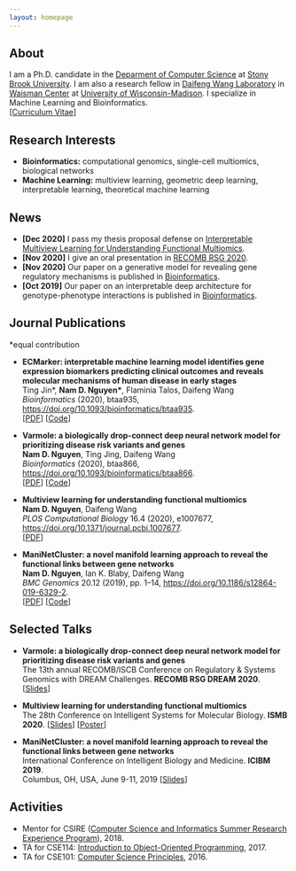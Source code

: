 ```yaml
---
layout: homepage
---
```

## About

I am a Ph.D. candidate in the [Deparment of Computer Science](https://cs.stonybrook.edu/) at [Stony Brook University](https://stonybrook.edu/). I am also a research fellow in [Daifeng Wang Laboratory](https://daifengwanglab.org) in [Waisman Center](https://www.waisman.wisc.edu) at [University of Wisconsin-Madison](http://www.wisc.edu). I specialize in Machine Learning and Bioinformatics.
<br>
[[Curriculum Vitae](./assets/Nam_Nguyen_CV.pdf)]

## Research Interests

- **Bioinformatics:** computational genomics, single-cell multiomics, biological networks
- **Machine Learning:** multiview learning, geometric deep learning, interpretable learning, theoretical machine learning

## News

- **[Dec 2020]** I pass my thesis proposal defense on [Interpretable Multiview Learning for Understanding Functional Multiomics](./assets/proposal.pdf).
- **[Nov 2020]** I give an oral presentation in [RECOMB RSG 2020](https://www.iscb.org/recomb-regsysgen2020).
- **[Nov 2020]** Our paper on a generative model for revealing gene regulatory mechanisms is published in [Bioinformatics](https://academic.oup.com/bioinformatics).
- **[Oct 2019]** Our paper on an interpretable deep architecture for genotype-phenotype interactions is published in [Bioinformatics](https://academic.oup.com/bioinformatics).

## Journal Publications

\*equal contribution
<br>

- **ECMarker: interpretable machine learning model identifies gene expression biomarkers predicting clinical outcomes and reveals molecular mechanisms of human disease in early stages**
  <br>
  Ting Jin\*, **Nam D. Nguyen\***, Flaminia Talos, Daifeng Wang
  <br>
  *Bioinformatics* (2020), btaa935, https://doi.org/10.1093/bioinformatics/btaa935.
  <br>
  [[PDF](./assets/btaa935.pdf)] [[Code](https://github.com/daifengwanglab/ECMarker)]

- **Varmole: a biologically drop-connect deep neural network model for prioritizing disease risk variants and genes**
  <br>
  **Nam D. Nguyen**, Ting Jing, Daifeng Wang
  <br>
  *Bioinformatics* (2020), btaa866, https://doi.org/10.1093/bioinformatics/btaa866.
  <br>
  [[PDF](./assets/btaa866.pdf)] [[Code](https://github.com/daifengwanglab/Varmole)]

- **Multiview learning for understanding functional multiomics**
  <br>
  **Nam D. Nguyen**, Daifeng Wang
  <br>
  *PLOS Computational Biology* 16.4 (2020), e1007677, https://doi.org/10.1371/journal.pcbi.1007677.
  <br>
  [[PDF](./assets/multiview.pdf)]
  
- **ManiNetCluster: a novel manifold learning approach to reveal the functional links between gene networks**
  <br>
  **Nam D. Nguyen**, Ian K. Blaby, Daifeng Wang
  <br>
  *BMC Genomics* 20.12 (2019), pp. 1–14, https://doi.org/10.1186/s12864-019-6329-2.
  <br>
  [[PDF](./assets/ManiNetCluster.pdf)] [[Code](https://github.com/namtk/ManiNetCluster)]


## Selected Talks

- **Varmole: a biologically drop-connect deep neural network model for prioritizing disease risk variants and genes**
  <br>
  The 13th annual RECOMB/ISCB Conference on Regulatory & Systems Genomics with DREAM Challenges. **RECOMB RSG DREAM 2020**.
 [[Slides](./assets/RSG2020.pdf)]

- **Multiview learning for understanding functional multiomics**
  <br>
  The 28th Conference on Intelligent Systems for Molecular Biology. **ISMB 2020**.
  [[Slides](https://f1000research.com/slides/9-911)] [[Poster](https://f1000research.com/posters/9-910)]

- **ManiNetCluster: a novel manifold learning approach to reveal the functional links between gene networks**
  <br>
  International Conference on Intelligent Biology and Medicine. **ICIBM 2019**.
  <br>
  Columbus, OH, USA, June 9-11, 2019 [[Slides](./assets/ICIBM2019.pdf)]

## Activities

- Mentor for CSIRE ([Computer Science and Informatics Summer Research Experience Program](https://bmi.stonybrookmedicine.edu/csire)), 2018.
- TA for CSE114: [Introduction to Object-Oriented Programming](https://www.cs.stonybrook.edu/students/Undergraduate-Studies/courses/CSE114), 2017.
- TA for CSE101: [Computer Science Principles](https://www.cs.stonybrook.edu/students/Undergraduate-Studies/courses/CSE101), 2016.
